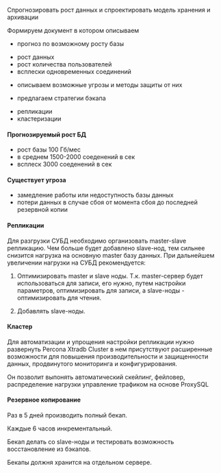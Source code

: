 Спрогнозировать рост данных и спроектировать модель хранения и архивации

Формируем документ в котором описываем
- прогноз по возможному росту базы
* рост данных
* рост количества пользователей
* всплески одновременных соединений

- описываем возможные угрозы и методы защиты от них
* предлагаем стратегии бэкапа
- репликации
- кластеризации

#### Прогнозируемый рост БД
   -  рост базы 100 Гб/мес
   -  в среднем 1500-2000 соеденений в сек
   -  всплеск 3000 соеденений в сек


 #### Существует угроза  
 - замедление работы или недоступность базы данных 
 - потери данных в случае сбоя от момента сбоя до последней резервной копии

#### Репликации
Для разгрузки СУБД необходимо организовать master-slave репликацию. 
Чем больше будет добавлено slave-нод, тем сильнее снизится нагрузка на основную master базу данных. 
При дальнейшем увеличении нагрузки на СУБД рекомендуется:

1) Оптимизировать master и slave ноды. 
Т.к. master-сервер будет использоваться  для записи, его нужно, путем настройки параметров, оптимизировать для записи, 
а slave-ноды - оптимизировать для чтения.

2) Добавлять slave-ноды.

#### Кластер

Для автоматизации и упрощения настройки репликации нужно развернуть Percona Xtradb Cluster в нем
присутствуют расширенные возможности для повышения производительности и защищенности данных, продвинутого мониторинга и конфигурирования. 

Он позволит выпонять автоматический скейлинг, фейловер, распределение нагрузки управление трафиком на основе ProxySQL 

#### Резервное копирование

Раз в 5 дней производить полный бекап. 

Каждые 6 часов инкрементальный. 

Бекап делать со slave-ноды и тестировать возможность восстановление из бэкапов. 

Бекапы должня хранится на отдельном сервере.






 
    